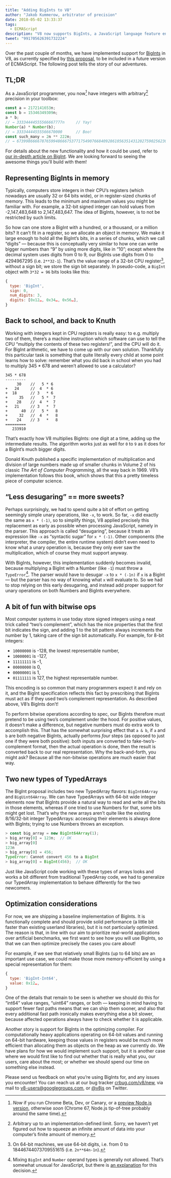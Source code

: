 ```yaml
---
title: "Adding BigInts to V8"
author: "Jakob Kummerow, arbitrator of precision"
date: 2018-05-02 13:33:37
tags:
  - ECMAScript
description: "V8 now supports BigInts, a JavaScript language feature enabling arbitrary-precision integers."
tweet: "991705626391732224"
---
```

Over the past couple of months, we have implemented support for [BigInts](/features/bigint) in V8, as currently specified by [this proposal](https://github.com/tc39/proposal-bigint), to be included in a future version of ECMAScript. The following post tells the story of our adventures.

<!--truncate-->
## TL;DR

As a JavaScript programmer, you now[^1] have integers with arbitrary[^2] precision in your toolbox:

```js
const a = 2172141653n;
const b = 15346349309n;
a * b;
// → 33334444555566667777n     // Yay!
Number(a) * Number(b);
// → 33334444555566670000      // Boo!
const such_many = 2n ** 222n;
// → 6739986666787659948666753771754907668409286105635143120275902562304n
```

For details about the new functionality and how it could be used, refer to [our in-depth article on BigInt](/features/bigint). We are looking forward to seeing the awesome things you’ll build with them!

[^1]: _Now_ if you run Chrome Beta, Dev, or Canary, or a [preview Node.js version](https://github.com/v8/node/tree/vee-eight-lkgr), otherwise _soon_ (Chrome 67, Node.js tip-of-tree probably around the same time).

[^2]: Arbitrary up to an implementation-defined limit. Sorry, we haven’t yet figured out how to squeeze an infinite amount of data into your computer’s finite amount of memory.

## Representing BigInts in memory

Typically, computers store integers in their CPU’s registers (which nowadays are usually 32 or 64 bits wide), or in register-sized chunks of memory. This leads to the minimum and maximum values you might be familiar with. For example, a 32-bit signed integer can hold values from -2,147,483,648 to 2,147,483,647. The idea of BigInts, however, is to not be restricted by such limits.

So how can one store a BigInt with a hundred, or a thousand, or a million bits? It can’t fit in a register, so we allocate an object in memory. We make it large enough to hold all the BigInt’s bits, in a series of chunks, which we call “digits” — because this is conceptually very similar to how one can write bigger numbers than “9” by using more digits, like in “10”; except where the decimal system uses digits from 0 to 9, our BigInts use digits from 0 to 4294967295 (i.e. `2**32-1`). That’s the value range of a 32-bit CPU register[^3], without a sign bit; we store the sign bit separately. In pseudo-code, a `BigInt` object with `3*32 = 96` bits looks like this:

```js
{
  type: 'BigInt',
  sign: 0,
  num_digits: 3,
  digits: [0x12…, 0x34…, 0x56…],
}
```

[^3]: On 64-bit machines, we use 64-bit digits, i.e. from 0 to 18446744073709551615 (i.e. `2n**64n-1n`).

## Back to school, and back to Knuth

Working with integers kept in CPU registers is really easy: to e.g. multiply two of them, there’s a machine instruction which software can use to tell the CPU “multiply the contents of these two registers!”, and the CPU will do it. For BigInt arithmetic, we have to come up with our own solution. Thankfully this particular task is something that quite literally every child at some point learns how to solve: remember what you did back in school when you had to multiply 345 \* 678 and weren’t allowed to use a calculator?

```
345 * 678
---------
     30    //   5 * 6
+   24     //  4  * 6
+  18      // 3   * 6
+     35   //   5 *  7
+    28    //  4  *  7
+   21     // 3   *  7
+      40  //   5 *   8
+     32   //  4  *   8
+    24    // 3   *   8
=========
   233910
```

That’s exactly how V8 multiplies BigInts: one digit at a time, adding up the intermediate results. The algorithm works just as well for `0` to `9` as it does for a BigInt’s much bigger digits.

Donald Knuth published a specific implementation of multiplication and division of large numbers made up of smaller chunks in Volume 2 of his classic _The Art of Computer Programming_, all the way back in 1969. V8’s implementation follows this book, which shows that this a pretty timeless piece of computer science.

## “Less desugaring” == more sweets?

Perhaps surprisingly, we had to spend quite a bit of effort on getting seemingly simple unary operations, like `-x`, to work. So far, `-x` did exactly the same as `x * (-1)`, so to simplify things, V8 applied precisely this replacement as early as possible when processing JavaScript, namely in the parser. This approach is called “desugaring”, because it treats an expression like `-x` as “syntactic sugar” for `x * (-1)`. Other components (the interpreter, the compiler, the entire runtime system) didn’t even need to know what a unary operation is, because they only ever saw the multiplication, which of course they must support anyway.

With BigInts, however, this implementation suddenly becomes invalid, because multiplying a BigInt with a Number (like `-1`) must throw a `TypeError`[^4]. The parser would have to desugar `-x` to `x * (-1n)` if `x` is a BigInt — but the parser has no way of knowing what `x` will evaluate to. So we had to stop relying on this early desugaring, and instead add proper support for unary operations on both Numbers and BigInts everywhere.

[^4]: Mixing `BigInt` and `Number` operand types is generally not allowed. That’s somewhat unusual for JavaScript, but there is [an explanation](/features/bigint#operators) for this decision.

## A bit of fun with bitwise ops

Most computer systems in use today store signed integers using a neat trick called “two’s complement”, which has the nice properties that the first bit indicates the sign, and adding 1 to the bit pattern always increments the number by 1, taking care of the sign bit automatically. For example, for 8-bit integers:

- `10000000` is -128, the lowest representable number,
- `10000001` is -127,
- `11111111` is -1,
- `00000000` is 0,
- `00000001` is 1,
- `01111111` is 127, the highest representable number.

This encoding is so common that many programmers expect it and rely on it, and the BigInt specification reflects this fact by prescribing that BigInts must act as if they used two’s complement representation. As described above, V8’s BigInts don’t!

To perform bitwise operations according to spec, our BigInts therefore must pretend to be using two’s complement under the hood. For positive values, it doesn’t make a difference, but negative numbers must do extra work to accomplish this. That has the somewhat surprising effect that `a & b`, if `a` and `b` are both negative BigInts, actually performs _four_ steps (as opposed to just one if they were both positive): both inputs are converted to fake-two’s-complement format, then the actual operation is done, then the result is converted back to our real representation. Why the back-and-forth, you might ask? Because all the non-bitwise operations are much easier that way.

## Two new types of TypedArrays

The BigInt proposal includes two new TypedArray flavors: `BigInt64Array` and `BigUint64Array`. We can have TypedArrays with 64-bit wide integer elements now that BigInts provide a natural way to read and write all the bits in those elements, whereas if one tried to use Numbers for that, some bits might get lost. That’s why the new arrays aren’t quite like the existing 8/16/32-bit integer TypedArrays: accessing their elements is always done with BigInts; trying to use Numbers throws an exception.

```js
> const big_array = new BigInt64Array(1);
> big_array[0] = 123n;  // OK
> big_array[0]
123n
> big_array[0] = 456;
TypeError: Cannot convert 456 to a BigInt
> big_array[0] = BigInt(456);  // OK
```

Just like JavaScript code working with these types of arrays looks and works a bit different from traditional TypedArray code, we had to generalize our TypedArray implementation to behave differently for the two newcomers.

## Optimization considerations

For now, we are shipping a baseline implementation of BigInts. It is functionally complete and should provide solid performance (a little bit faster than existing userland libraries), but it is not particularly optimized. The reason is that, in line with our aim to prioritize real-world applications over artificial benchmarks, we first want to see how you will use BigInts, so that we can then optimize precisely the cases you care about!

For example, if we see that relatively small BigInts (up to 64 bits) are an important use case, we could make those more memory-efficient by using a special representation for them:

```js
{
  type: 'BigInt-Int64',
  value: 0x12…,
}
```

One of the details that remain to be seen is whether we should do this for “int64” value ranges, “uint64” ranges, or both — keeping in mind having to support fewer fast paths means that we can ship them sooner, and also that every additional fast path ironically makes everything else a bit slower, because affected operations always have to check whether it is applicable.

Another story is support for BigInts in the optimizing compiler. For computationally heavy applications operating on 64-bit values and running on 64-bit hardware, keeping those values in registers would be much more efficient than allocating them as objects on the heap as we currently do. We have plans for how we would implement such support, but it is another case where we would first like to find out whether that is really what you, our users, care about the most; or whether we should spend our time on something else instead.

Please send us feedback on what you’re using BigInts for, and any issues you encounter! You can reach us at our bug tracker [crbug.com/v8/new](https://crbug.com/v8/new), via mail to [v8-users@googlegroups.com](mailto:v8-users@googlegroups.com), or [@v8js](https://twitter.com/v8js) on Twitter.
